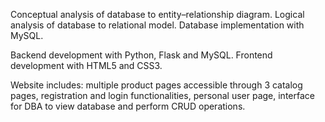 Conceptual analysis of database to entity–relationship diagram. Logical analysis of database to relational model. Database implementation with MySQL.

Backend development with Python, Flask and MySQL. Frontend development with HTML5 and CSS3.

Website includes: multiple product pages accessible through 3 catalog pages, registration and login functionalities, personal user page, interface for DBA to view database and perform CRUD operations.
